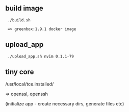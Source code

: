 

build image
-----------

     ./build.sh

     => greenbox:1.9.1 docker image


upload_app
----------

     ./upload_app.sh nvim 0.1.1-79


tiny core
------------

/usr/local/tce.installed/

=> openssl, openssh

(initialize app - create necessary dirs, generate files etc)
